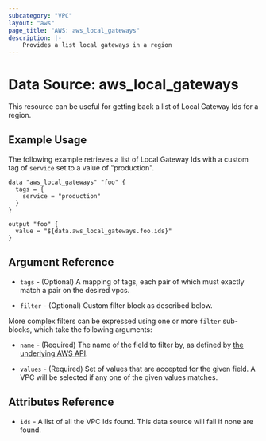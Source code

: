 ```yaml
---
subcategory: "VPC"
layout: "aws"
page_title: "AWS: aws_local_gateways"
description: |-
    Provides a list local gateways in a region
---
```


# Data Source: aws_local_gateways

This resource can be useful for getting back a list of Local Gateway Ids for a region.

## Example Usage

The following example retrieves a list of Local Gateway Ids with a custom tag of `service` set to a value of "production".

```hcl
data "aws_local_gateways" "foo" {
  tags = {
    service = "production"
  }
}

output "foo" {
  value = "${data.aws_local_gateways.foo.ids}"
}
```

## Argument Reference

* `tags` - (Optional) A mapping of tags, each pair of which must exactly match
  a pair on the desired vpcs.

* `filter` - (Optional) Custom filter block as described below.

More complex filters can be expressed using one or more `filter` sub-blocks,
which take the following arguments:

* `name` - (Required) The name of the field to filter by, as defined by
  [the underlying AWS API](https://docs.aws.amazon.com/AWSEC2/latest/APIReference/API_DescribeLocalGateways.html).

* `values` - (Required) Set of values that are accepted for the given field.
  A VPC will be selected if any one of the given values matches.

## Attributes Reference

* `ids` - A list of all the VPC Ids found. This data source will fail if none are found.
